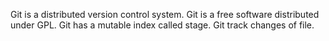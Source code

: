 Git is a distributed version control system.
Git is a free software distributed under GPL.
Git has a mutable index called stage.
Git track changes of file.
